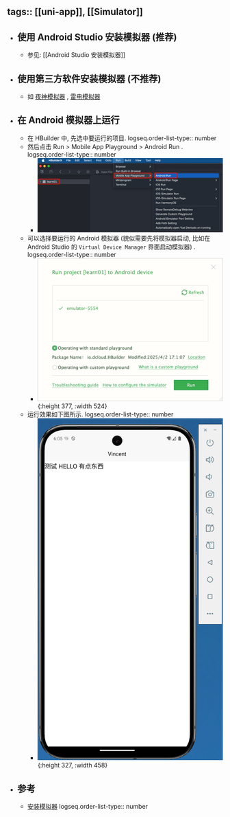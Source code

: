tags:: [[uni-app]], [[Simulator]] 
---

- ## 使用 Android Studio 安装模拟器 (推荐)
	- 参见: [[Android Studio 安装模拟器]]
- ## 使用第三方软件安装模拟器 (不推荐)
	- 如 [夜神模拟器](https://www.yeshen.com/) , [雷电模拟器](https://www.ldmnq.com/)
- ## 在 Android 模拟器上运行
	- 在 HBuilder 中, 先选中要运行的项目.
	  logseq.order-list-type:: number
	- 然后点击 Run > Mobile App Playground > Android Run .
	  logseq.order-list-type:: number
		- ![image.png](../assets/image_1743760641577_0.png)
	- 可以选择要运行的 Android 模拟器 (貌似需要先将模拟器启动, 比如在 Android Studio 的 `Virtual Device Manager` 界面启动模拟器) .
	  logseq.order-list-type:: number
		- ![image.png](../assets/image_1743760760357_0.png){:height 377, :width 524}
	- 运行效果如下图所示.
	  logseq.order-list-type:: number
		- ![image.png](../assets/image_1743761156398_0.png){:height 327, :width 458}
- ## 参考
	- [安装模拟器](https://uniapp.dcloud.net.cn/tutorial/run/installSimulator.html)
	  logseq.order-list-type:: number